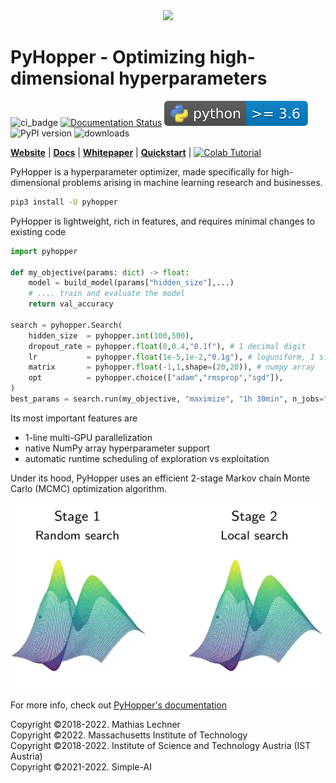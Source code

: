 <div align="center"><img src="https://raw.githubusercontent.com/pyhopper/pyhopper/main/docs/img/banner_gray.png" width="800"/></div>

# PyHopper - Optimizing high-dimensional hyperparameters

![ci_badge](https://github.com/PyHopper/PyHopper/actions/workflows/continuous_integration.yml/badge.svg) [![Documentation Status](https://readthedocs.org/projects/pyhopper/badge/?version=latest)](https://pyhopper.readthedocs.io/en/latest/?badge=latest) ![pyversion](docs/img/pybadge.svg)
![PyPI version](https://img.shields.io/pypi/v/pyhopper)
![downloads](https://img.shields.io/pypi/dm/pyhopper)

[**Website**](https://pyhopper.io)
| [**Docs**](https://pyhopper.readthedocs.io/)
| [**Whitepaper**](https://arxiv.org/abs/2210.04728)
| [**Quickstart**](https://pyhopper.readthedocs.io/en/latest/quickstart.html)
| [![Colab Tutorial](https://colab.research.google.com/assets/colab-badge.svg)](https://colab.research.google.com/drive/1UPzhfCNCagh4OjI0VQyq87TpFbGoFBBl?usp=sharing)


PyHopper is a hyperparameter optimizer, made specifically for high-dimensional problems arising in machine learning research and businesses.

```bash
pip3 install -U pyhopper
```

PyHopper is lightweight, rich in features, and requires minimal changes to existing code

```python
import pyhopper

def my_objective(params: dict) -> float:
    model = build_model(params["hidden_size"],...)
    # .... train and evaluate the model
    return val_accuracy

search = pyhopper.Search(
    hidden_size  = pyhopper.int(100,500),
    dropout_rate = pyhopper.float(0,0.4,"0.1f"), # 1 decimal digit
    lr           = pyhopper.float(1e-5,1e-2,"0.1g"), # loguniform, 1 significant digit
    matrix       = pyhopper.float(-1,1,shape=(20,20)), # numpy array
    opt          = pyhopper.choice(["adam","rmsprop","sgd"]),
)
best_params = search.run(my_objective, "maximize", "1h 30min", n_jobs="per-gpu")
```

Its most important features are

- 1-line multi-GPU parallelization
- native NumPy array hyperparameter support
- automatic runtime scheduling of exploration vs exploitation

Under its hood, PyHopper uses an efficient 2-stage Markov chain Monte Carlo (MCMC) optimization algorithm.

![alt](docs/img/sampling.webp)

For more info, check out [PyHopper's documentation](https://pyhopper.readthedocs.io/)

Copyright ©2018-2022. Mathias Lechner  
Copyright ©2022. Massachusetts Institute of Technology  
Copyright ©2018-2022. Institute of Science and Technology Austria (IST Austria)  
Copyright ©2021-2022. Simple-AI  
